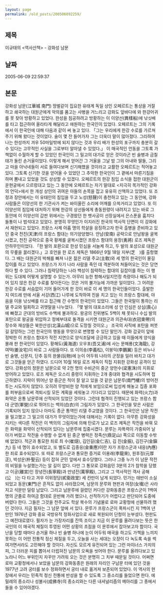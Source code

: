 ```yaml
---
layout: page
permalink: /old_posts/200506092259/
---
```


## 제목
이규태의 <역사산책> - 강화성 남문

## 날짜
2005-06-09 22:59:37

## 본문
강화성 남문(江華城 南門) 땅벌같이 집요한 유태계 독일 상인 오페르트는 통상을 거절하고 쇄국하는 대원군에게 악의를 품고는 사병을 거느리고 강화도 앞바다에 와 한강어귀를 못 찾아 방황하고 있었다. 한성을 침공하려고 방황하는 이 이양선(異樣船)에 낚싯배를 타고 접근하여 올라타게 해달라고 애원하는 한국인이 있었다. 오페르트는 그의 기록에서 이 한국인에 대해 다음과 같이 써 놓고 있다. 「그는 우리에게 한강 수로를 가르쳐주기 위해 왔다는 것이었다. 술이 몇 잔 들어가자 그는 더욱더 말이 많아졌다. 그리하여 나는 한성까지 겨우 50마일밖에 되지 않다는 것과 우리 배가 한성의 포구까지 충분히 갈 수 있다는 고무적인 사실을 그로부터 알아낼 수 있었다.」 이 매국적인 언동을 그토록 가책없이 수월하게 할 수 있었던 한국인이 그 밀고의 대가로 얻은 것이라곤 빈 술병과 금칠 태가 둘린 손거울이었다. 이렇게 해서 얻어간 그 거울을 그날 밤 그의 아내와 딸들, 그리고 마을 아낙네들이 서로 들여다보며 신기해했을 것이라고 교활한 오페르트는 적어놓고 있다. 그토록 신기한 것을 얻어올 수 있었던 그 추악한 한국인이 그 곁에서 마른기침을 하며 뽐내고 있었을 것도 상상할 수 있겠다. 오페르트의 한강 침입 소식을 접한 대원군이 운현궁에서 으르렁대고 있는 그 동안에 오페르트는 자기 말대로 <지극히 목가적인 강화의 언덕>에서 한 개성 상인의 귀여운 아들의 손목을 잡고 유유히 산책하고 있었다. 또 조정과 장안에서는 이 유태인의 침입을 두고 노성(怒聲)이 충천하고 있는 그 동안에, 강화사람들은 이양선의 한 기관사가 켜는 바이올린 소리에 어깨를 으쓱거리고 있었다. 또 이 이양선의 침입에 대처하기 위해 한강의 상선들에게 총동원령이 내려지고 있는 바로 그 동안에 이 이양선의 갑판 위에서는 구경왔던 한 뱃사공이 선장실에서 은스푼을 훔치다 들통이 나 법석대고 있었다. 분명히 무엇인가 이지러진 한국의 역사적 단면이 이 강화에서 재현되고 있었다. 프랑스 사제 아홉 명의 학살을 응징하고자 한국 출병을 준비하고 있던 중국 천진(天津)의 프랑스 함대는 의기양양했다. 안남(安南) 공략으로 안남왕을 굴복시켰고, 천진 공략으로 중국 황제를 굴복시켰던 프랑스 함대의 용장(勇將) 로즈 제독은 안하무인이었다. 「한 발의 포환으로 한성 민심을 서늘케 하고, 두 발의 포성으로 대원군의 무릎을 꿇리겠다.」고 호언을 한 로즈 제독은 1866년 9월 18일 지부(芝　)를 출항했다. 그 배는 대원군의 박해를 빠져 나온 젊은 리델 주교(主敎)와 세 명의 한국인이 물길잡이를 하고 있었다. 프랑스가 자기 나라 사람을 죽인 데 격분하여 쳐들어오는 것은 당연하다 할 수 있다. 그러나 침략당하는 나라 백성이 침략하는 함대의 길잡이를 하는 이 행위는 도대체 어떻게 설명할 수 있는가. 아무리 능한 항해사일지언정 측량이나 해도가 되어 있지 않은 한강 수로를 찾아든다는 것은 거의 불가능에 가까운 일이었다. 그 어려운 한강 수로를 서슴없이 기어 들어가게 한 것이 바로 이 세 명의 한국인들이었다. 출발한 지 여드레 만에 서울 서강(西江) 나루에 도착하여 진을 치고 있는 이 프랑스 함대에, 야음을 이용 낚싯배를 타고 접근해 간 수명의 한국인이 있었다. 그들은 한국말이 통하는 리델 주교와 밀회하고 귀엣말을 나누었다. 「몇 발의 대포소리에 성 안 인심은 상심(喪心)에 빠졌고 군대의 방비도 수백에 불과하오. 왕궁의 친위병도 5백이 채 못되니 수십 발의 포탄으로 왕궁을 위압하고 정예부대로 돌격을 시키면 대원군과 의관속대(衣冠束帶)의 장수와 재상들은 북한산성(北漢山城)으로 도망칠 것이오.」 조국의 사직에 포탄을 퍼붓길 갈망하는 그런 한국인의 행동을 무엇으로 변명할 수 있단 말인가. 강화 갑곶이 앞에 정박한 이 프랑스 함대가 작전 지연으로 양식조달에 긍긍하고 있을 때 이들에게 양식을 몰래 판 한국인이 있었다. 황해도(黃海道) 오우포(吾又浦)에 사는 문해룡(文海龍), 강여택(姜汝宅)이 바로 그 사람들이다. 또 이의송(李義松), 이붕익(李鵬翼) 등은 비누나 빈 술병, 신문지, 단추 등의 완물(玩物)에 눈이 어두워 나라의 군정을 일러 바치고 대가로 그것들을 얻곤 하였다. 드디어 10월 16일 로즈 제독이 직접 지휘한 강화성 공격이 있었다. 강화성의 정문은 남문으로 약 2천 명의 수비군이 중군 양헌수(梁憲洙)의 지휘로 방어하고 있었다. 로즈 제독은 오스리 중령이 지휘하는 2개 중대와 협격을 시도하며 접근하였다. 지략이 뛰어난 양 중군은 적이 잘 알고 있을 것 같은 남문루(南門樓)의 방어전투는 시도하지 않았다. 오히려 무방비한 양 적에게 보임으로써 입성케 해놓고 집중 포화를 퍼부음으로써 격퇴시킬 모든 계획을 세워놓고 기다리고 있었다. 때문에 화력(火力)과 화약은 온통 남문루에 산적되어 있었던 것이다. 그런데 협격이 진행되고 있는 프랑스 함대 군영(軍營)으로 뛰어드는 백의(白衣)의 그림자가 있었다. 그 한국인을 맞은 사람은 기록되어 있지 않으나 아마도 종군 통역인 리델 주교였을 것이다. 그 한국인은 남문 작전을 밀고했고 그 밀고의 대가가 무엇이었는가에 대해서는 기록이 없다. 아무튼 강화성을 지키는 색다른 작전은 이 백의의 그림자에 의해 탄로가 났고 로즈 제독은 작전을 바꿔 모든 화력을 화약이 산적되어 있다는 남문루에 집중시켰다. 문루는 자폭력이 가중되어 날아가 버렸고 작전을 수행할 수 없게 된 중군 병력은 정족산(鼎足山) 쪽으로 이동할 수밖에 없었다. 적군과 통모한 죄로 최 수(崔燧), 김인길(金仁吉), 김 진(金振), 김진구(金鎭九) 등 네 명이 효수되었고, 또 별도로 김중응(金重應)이란 자가 프랑스군과 내응(內應)한 죄로 효수되었다. 또 따로 프랑스군과 통모한 증거로 이용래(李龍來), 원후정(元厚正), 박성운(朴聖云) 등이 잡혀 군민 앞에서 효수당했다. 그러나 그중 누가 이 남문 작전의 비밀을 누설했는가는 알 길이 없다. 다만 그 통모로 강화읍민 3분의 2가 참학을 당했고 이궁(離宮)인 장녕전(長寧殿)과 만녕전(萬寧殿), 그리고 그 역사적인 객사 공해(公　)는 다 타고 겨우 이위정당(貳衛政堂) 세 칸만이 남게 되었다. 민가는 태반이 소실되었고 동문(東門)은 흔적도 없이 사라졌으며, 남문의 문루와 현판과 여장(女墻)은 사라지고 석문만 덜렁 남았다. 그리고 남문루에 걸렸던 커다란 강화동종은 프랑스군이 1백여 명의 군졸로 하여금 함대로 운반해 가려 했으나, 선적하기가 어렵다고 판단되어 도중에 버렸다 한다. 그들은 그것을 천주교도 학살 복수의 기념물로 로마 교황청에 선물하려 했던 것이다. 지금 필자는 그 남문 앞에 서 있다. 문루가 프랑스군이 폭파시킨 지 1백여 년 만인 1976년 강화 중요 국방유적 정화사업으로 새로 복원되어 단청이 눈부셨다. 현판도 그 예전대로였다. 필자가 눈 가장자리를 잔뜩 조이고 지금 이 문루를 올려다보는 뜻은 한국인의 이 매국적 체질이 투영된 어떤 상황의 초점을 이 문루에서 잡아보고자 함이다. 국난을 당할 때마다 손거울 하나 빈 술병 하나에 눈이 어두워 매국을 하고도 가책을 느끼지 못하는 이 어떤 전통적 정신 체질을 두고, 오늘을 사는 세대는 오장이 다 녹도록 속을 썩여가면서라도 고민해야 할 것이다. 자신도 모르게 유전되어 있는 그런 마이너스 가치의 피, 그 더러운 피를 뽑아서 더럽혀진 남문의 오욕을 씻어야 한다. 문루를 올려다보고 있노라니 어느 부위인지 자꾸만 가려워 오는 것은 분명히 그 치부 때문일 것이다. 어쩌면 로마 교황청에서나 보았을 남문의 강화동종은 원래의 자리인 구남문 터에 있던 것을 1977년 고려 궁터를 보수 정화하면서 궁터 내로 옮겨져 보존되어 있었다. 이 역사의 현장에서 우리는 민족적 정신 전통에 반성을 할 수 있도록 그 종소리를 들었으면 한다. 에밀레의 종소리나 성불사(成佛寺)의 종소리와는 다른 내셔널리즘의 메아리를 그 종에서 들을 수 있어야겠다.